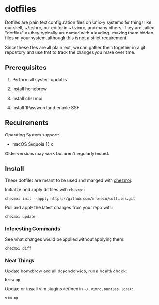 # dotfiles

Dotfiles are plain text configuration files on Unix-y systems for things like our shell, ~/.zshrc, our editor in ~/.vimrc, and many others. They are called "dotfiles" as they typically are named with a leading . making them hidden files on your system, although this is not a strict requirement.

Since these files are all plain text, we can gather them together in a git repository and use that to track the changes you make over time.

## Prerequisites

1. Perform all system updates

2. Install homebrew

3. Install chezmoi

4. Install 1Password and enable SSH

## Requirements

Operating System support:

* macOS Sequoia 15.x

Older versions may work but aren't regularly tested.

## Install

These dotfiles are meant to be used and manged with [chezmoi](https://www.chezmoi.io).

Initialize and apply dotfiles with `chezmoi`:

```
chezmoi init --apply https://github.com/mrleeio/dotfiles.git
```

Pull and apply the latest changes from your repo with:

```
chezmoi update
```

### Interesting Commands

See what changes would be applied without applying them:

```
chezmoi diff
```

### Neat Things

Update homebrew and all dependencies, run a health check:

```
brew-up
```

Update or install vim plugins defined in `~/.vimrc.bundles.local`:

```
vim-up
```